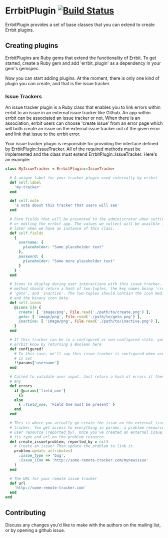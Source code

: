 # ErrbitPlugin [![Build Status](https://travis-ci.org/errbit/errbit_plugin.svg?branch=master)](https://travis-ci.org/errbit/errbit_plugin)
ErrbitPlugin provides a set of base classes that you can extend to create
Errbit plugins.

## Creating plugins
ErrbitPlugins are Ruby gems that extend the functionality of Errbit. To get
started, create a Ruby gem and add 'errbit_plugin' as a dependency in your
gem's gemspec.

Now you can start adding plugins. At the moment, there is only one kind of
plugin you can create, and that is the issue tracker.

### Issue Trackers
An issue tracker plugin is a Ruby class that enables you to link errors within
errbit to an issue in an external issue tracker like Github. An app within
errbit can be associated an issue tracker or not. When there is an association,
errbit users can choose 'create issue' from an error page which will both
create an issue on the external issue tracker out of the given error and link
that issue to the errbit error.

Your issue tracker plugin is responsible for providing the interface defined by
ErrbitPlugin::IssueTracker. All of the required methods must be implemented and
the class must extend ErrbitPlugin::IssueTracker. Here's an example:
```ruby
class MyIssueTracker < ErrbitPlugin::IssueTracker

  # A unique label for your tracker plugin used internally by errbit
  def self.label
    'my-tracker'
  end

  def self.note
    'a note about this tracker that users will see'
  end

  # Form fields that will be presented to the administrator when setting up
  # or editing the errbit app. The values we collect will be availble for use
  # later when we have an instance of this class.
  def self.fields
    {
      username: {
        placeholder: "Some placeholder text"
      },
      password: {
        placeholder: "Some more placeholder text"
      }
    }
  end

  # Icons to display during user interactions with this issue tracker. This
  # method should return a hash of two-tuples, the key names being 'create',
  # 'goto', and 'inactive'. The two-tuples should contain the icon media type
  # and the binary icon data.
  def self.icons
    @icons ||= {
      create: [ 'image/png', File.read('./path/to/create.png') ],
      goto: [ 'image/png', File.read('./path/to/goto.png') ],
      inactive: [ 'image/png', File.read('./path/to/inactive.png') ],
    }
  end

  # If this tracker can be in a configured or non-configured state, you can let
  # errbit know by returning a Boolean here
  def configured?
    # In this case, we'll say this issue tracker is configured when username
    # is set
    !!params['username']
  end

  # Called to validate user input. Just return a hash of errors if there are
  # any
  def errors
    if @params['field_one']
      {}
    else
      { :field_one, 'Field One must be present' }
    end
  end

  # This is where you actually go create the issue on the external issue
  # tracker. You get access to everything in params, a problem resource and a
  # user resource (reported_by). Once you've created an external issue, save
  # its type and url on the problem resource.
  def create_issue(problem, reported_by = nil)
    # Create an issue! Then update the problem to link it.
    problem.update_attributes(
      :issue_type => 'bug',
      :issue_link => 'http://some-remote-tracker.com/mynewissue'
    )
  end

  # The URL for your remote issue tracker
  def url
    'http://some-remote-tracker.com'
  end
end
```

## Contributing

Discuss any changes you'd like to make with the authors on the mailing list, or
by opening a github issue.
